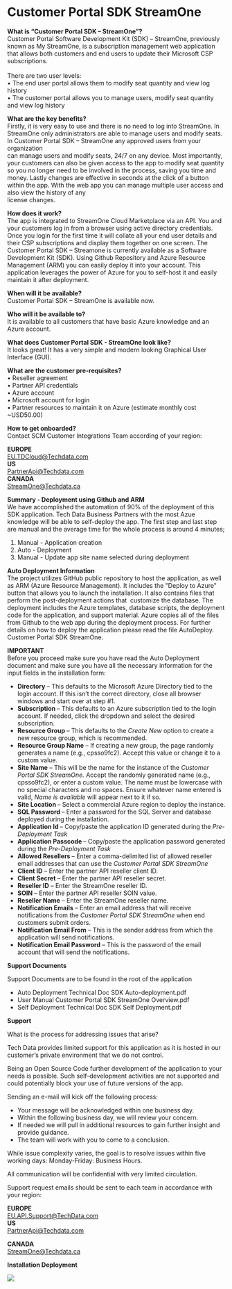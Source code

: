 # Customer Portal SDK StreamOne
<p><strong>What is &ldquo;Customer Portal SDK &ndash; StreamOne&rdquo;?</strong><br /> Customer Portal Software Development Kit (SDK) &ndash; StreamOne, previously known as My StreamOne, is a subscription management web application that allows both customers and end users to update their Microsoft CSP subscriptions.<br /><br/>There are two user levels:<br /> &bull; The end user portal allows them to modify seat quantity and view log history<br /> &bull; The customer portal allows you to manage users, modify seat quantity and view log history</p>
<p><strong>What are the key benefits?</strong><br /> Firstly, it is very easy to use and there is no need to log into StreamOne. In StreamOne only administrators are able to manage users and modify seats. In Customer Portal SDK &ndash; StreamOne any approved users from your organization<br /> can manage users and modify seats, 24/7 on any device. Most importantly, your customers can also be given access to the app to modify seat quantity so you no longer need to be involved in the process, saving you time and money. Lastly changes are effective in seconds at the click of a button within the app. With the web app you can manage multiple user access and also view the history of any<br /> license changes.</p>
<p><strong>How does it work?</strong><br /> The app is integrated to StreamOne Cloud Marketplace via an API. You and your customers log in from a browser using active directory credentials. Once you login for the first time it will collate all your end user details and their CSP subscriptions and display them together on one screen. The Customer Portal SDK &ndash; Streamone is currently available as a Software Development Kit (SDK). Using Github Repository and Azure Resource Management (ARM) you can easily deploy it into your account. This application leverages the power of Azure for you to self-host it and easily maintain it after deployment.</p>
<p><strong>When will it be available?</strong><br /> Customer Portal SDK &ndash; StreamOne is available now.</p>
<p><strong>Who will it be available to?</strong><br /> It is available to all customers that have basic Azure knowledge and an Azure account.</p>
<p><strong>What does Customer Portal SDK - StreamOne look like?</strong><br /> It looks great! It has a very simple and modern looking Graphical User Interface (GUI).</p>
<p><strong>What are the customer pre-requisites?</strong><br /> &bull; Reseller agreement<br /> &bull; Partner API credentials<br /> &bull; Azure account<br /> &bull; Microsoft account for login<br /> &bull; Partner resources to maintain it on Azure (estimate monthly cost ~USD50.00)</p>
<p><strong>How to get onboarded?</strong><br /> Contact SCM Customer Integrations Team according of your region:</p>
<p><strong>EUROPE</strong><br /> <a href="mailto:EU.TDCloud@Techdata.com">EU.TDCloud@Techdata.com</a><br /> <strong>US</strong><br /> <a href="mailto:PartnerApi@Techdata.com">PartnerApi@Techdata.com</a><br /> <strong>CANADA</strong><br /> <a href="mailto:StreamOne@Techdata.ca">StreamOne@Techdata.ca</a></p>
<p><strong>Summary - Deployment using Github and ARM</strong><br /> We have accomplished the automation of 90% of the deployment of this SDK application. Tech Data Business Partners with the most Azue knowledge will be able to self-deploy the app. The first step and last step are manual and the average time for the whole process is around 4 minutes;</p>
<ol>
<li>Manual - Application creation</li>
<li>Auto - Deployment</li>
<li>Manual - Update app site name selected during deployment</li>
</ol>
<p><strong>Auto Deployment Information</strong><br /> The project utilizes GitHub public repository to host the application, as well as ARM (Azure Resource Management).&nbsp;It includes the "Deploy to Azure" button that allows you to launch the installation. It also contains files that perform the post-deployment actions that&nbsp; customize the database. The deployment includes the Azure templates, database scripts, the deployment code for the application, and support material. Azure copies all of the files from Github to the web app during the deployment process. For further details on how to deploy the application please read the file AutoDeploy. Customer Portal SDK StreamOne.</p>
<p><strong>IMPORTANT</strong><br /> Before you proceed make sure you have read the Auto Deployment document and make sure you have all the necessary information for the input fields in the installation form:</p>
<ul>
<li><strong>Directory</strong>&nbsp;&ndash; This defaults to the Microsoft Azure Directory tied to the login account. If this isn&rsquo;t the correct directory, close all browser windows and start over at step #1.&nbsp;</li>
<li><strong>Subscription&nbsp;</strong>&ndash; This defaults to an Azure subscription tied to the login account. If needed, click the dropdown and select the desired subscription.</li>
<li><strong>Resource Group&nbsp;</strong>&ndash; This defaults to the&nbsp;<em>Create New</em>&nbsp;option to create a new resource group, which is recommended.</li>
<li><strong>Resource Group Name</strong>&nbsp;&ndash; If creating a new group, the page randomly generates a name (e.g., cpsso9fc2). Accept this value or change it to a custom value.&nbsp;</li>
<li><strong>Site Name</strong>&nbsp;&ndash; This will be the name for the instance of the&nbsp;<em>Customer Portal SDK StreamOne.</em>&nbsp;Accept the randomly generated name (e.g., cpsso9fc2), or enter a custom value. The name must be lowercase with no special characters and no spaces. Ensure whatever name entered is valid, <em>Name is available</em>&nbsp;will appear next to it if so.</li>
<li><strong>Site Location&nbsp;</strong>&ndash; Select a commercial Azure region to deploy the instance.</li>
<li><strong>SQL Password&nbsp;</strong>&ndash; Enter a password for the SQL Server and database deployed during the installation.</li>
<li><strong>Application Id&nbsp;</strong>&ndash; Copy/paste the application ID generated during the&nbsp;<em>Pre-Deployment Task</em></li>
<li><strong>Application Passcode&nbsp;</strong>&ndash; Copy/paste the application password generated during the&nbsp;<em>Pre-Deployment Task</em></li>
<li><strong>Allowed Resellers&nbsp;</strong>&ndash; Enter a comma-delimited list of allowed reseller email addresses that can use the&nbsp;<em>Customer Portal SDK StreamOne</em></li>
<li><strong>Client ID</strong>&nbsp;&ndash; Enter the partner API reseller client ID.</li>
<li><strong>Client Secret</strong>&nbsp;&ndash; Enter the partner API reseller secret.</li>
<li><strong>Reseller ID</strong>&nbsp;&ndash; Enter the StreamOne reseller ID.</li>
<li><strong>SOIN</strong>&nbsp;&ndash; Enter the partner API reseller SOIN value.</li>
<li><strong>Reseller Name</strong>&nbsp;&ndash; Enter the StreamOne reseller name.</li>
<li><strong>Notification Emails</strong>&nbsp;&ndash; Enter an email address that will receive notifications from the&nbsp;<em>Customer Portal SDK StreamOne&nbsp;</em>when end customers submit orders.</li>
<li><strong>Notification Email From</strong>&nbsp;&ndash; This is the sender address from which the application will send notifications.</li>
<li><strong>Notification Email Password</strong>&nbsp;&ndash; This is the password of the email account that will send the notifications.</li>
</ul>
<p><strong>Support Documents</strong></p>
<p>Support Documents are to be found in the root of the application</p>
<ul>
<li>Auto Deployment Technical Doc SDK Auto-deployment.pdf</li>
<li>User Manual Customer Portal SDK StreamOne Overview.pdf</li>
<li>Self Deployment Technical Doc SDK Self Deployment.pdf</li>
</ul>
<p><strong>Support</strong></p>
<p>What is the process for addressing issues that arise?</p>
<p>Tech Data provides limited support for this application as it is hosted in our customer&rsquo;s private environment that we do not control.</p>
<p>Being an Open Source Code further development of the application to your needs is possible. Such self-development activities are not supported and could potentially block your use of future versions of the app.</p>
<p>Sending an e-mail will kick off the following process:</p>
<ul>
<li>Your message will be acknowledged within one business day.</li>
<li>Within the following business day, we will review your concern.</li>
<li>If needed we will pull in additional resources to gain further insight and provide guidance.</li>
<li>The team will work with you to come to a conclusion.</li>
</ul>
<p>While issue complexity varies, the goal is to resolve issues within five working days: Monday-Friday: Business Hours.</p>
<p>All communication will be confidential with very limited circulation.</p>
<p>Support request emails should be sent to each team in accordance with your region:</p>
<p><strong>EUROPE</strong><br /> <a href="mailto:EU.API.Support@TechData.com">EU.API.Support@TechData.com</a><br /> <strong>US</strong><br /> <a href="mailto:PartnerApi@Techdata.com">PartnerApi@Techdata.com</a></p>
<p><strong>CANADA</strong><br /> <a href="mailto:StreamOne@Techdata.ca">StreamOne@Techdata.ca</a></p>
<p><strong>Installation Deployment</strong></p>
<a href="https://azuredeploy.net/" target="_blank">
    <img src="http://azuredeploy.net/deploybutton.png"/>
</a>


